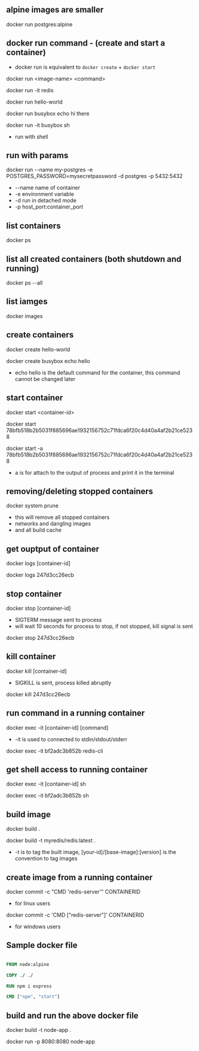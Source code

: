 ## alpine images are smaller
docker run postgres:alpine

## docker run command - (create and start a container)
- docker run is equivalent to `docker create` + `docker start`

docker run \<image-name> \<command>

docker run -it redis

docker run hello-world

docker run busybox echo hi there

docker run -it busybox sh
 - run with shell


## run with params
docker run --name my-postgres -e POSTGRES_PASSWORD=mysecretpassword -d postgres -p 5432:5432

- --name name of container
- -e environment variable
- -d run in detached mode
- -p host_port:container_port

## list containers
docker ps

## list all created containers (both shutdown and running)
docker ps --all

## list iamges
docker images

## create containers
docker create hello-world 

docker create busybox echo hello
- echo hello is the default command for the container, this command cannot be changed later



## start container
docker start \<container-id>

docker start 78bfb518b2b5031f885696ae1932156752c71fdca6f20c4d40a4af2b21ce5238

docker start -a 78bfb518b2b5031f885696ae1932156752c71fdca6f20c4d40a4af2b21ce5238
- a is for attach to the output of process and print it in the terminal

## removing/deleting stopped containers 
docker system prune 
- this will remove all stopped containers
- networks and dangling images
- and all build cache

## get ouptput of container
docker logs [container-id]

docker logs 247d3cc26ecb

## stop container
docker stop [container-id]
- SIGTERM message sent to process
- will wait 10 seconds for process to stop, if not stopped, kill signal is sent 

docker stop 247d3cc26ecb

## kill container
docker kill [container-id]
- SIGKILL is sent, process killed abruptly

docker kill 247d3cc26ecb

## run command in a running container
docker exec -it [container-id] [command]
- -it is used to connected to stdin/stdout/stderr

docker exec -it bf2adc3b852b redis-cli

## get shell access to running container
docker exec -it [container-id] sh

docker exec -it bf2adc3b852b sh


## build image
docker build .

docker build -t myredis/redis:latest .
- -t is to tag the built image, [your-id]/[base-image]:[version] is the convention to tag images


## create image from a running container
docker commit -c "CMD 'redis-server'" CONTAINERID
- for linux users

docker commit -c 'CMD ["redis-server"]' CONTAINERID
- for windows users

## Sample docker file
```Dockerfile

FROM node:alpine

COPY ./ ./

RUN npm i express

CMD ["npm", "start"]

```
## build and run the above docker file
docker build -t node-app .

docker run -p 8080:8080 node-app

